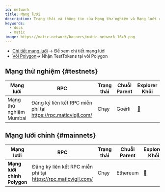 ```yaml
---
id: network
title: Mạng lưới
description: Trạng thái và thông tin của Mạng thử nghiệm và Mạng lưới chính hiện tại.
keywords:
  - docs
  - matic
image: https://matic.network/banners/matic-network-16x9.png
---
```



- [Chi tiết mạng lưới](/docs/develop/network-details/network) -> Để xem chi tiết mạng lưới
-  [Vòi Polygon](https://faucet.polygon.technology/)-> Nhận TestTokens tại vòi Polygon


## Mạng thử nghiệm {#testnets}
| Mạng lưới | RPC | Trạng thái | Chuỗi Parent | Explorer Khối |
|-----------|------|----------------|----------------------------------------------------------------------------------------------------------------|------------------------------------|
| Mạng thử nghiệm Mumbai | Đăng ký liên kết RPC miễn phí tại https://rpc.maticvigil.com/ | Chạy | Goërli | [:ledger:](https://mumbai.polygonscan.com/) |


## Mạng lưới chính {#mainnets}
| Mạng lưới | RPC | Trạng thái | Chuỗi Parent | Explorer Khối |
|---------------|------|------------|------------------------------------------------------------------------------|-------------------------------------
| **Mạng lưới chính Polygon** | Đăng ký liên kết RPC miễn phí tại https://rpc.maticvigil.com/ | Chạy | Ethereum | [:ledger:](https://polygonscan.com/) |

